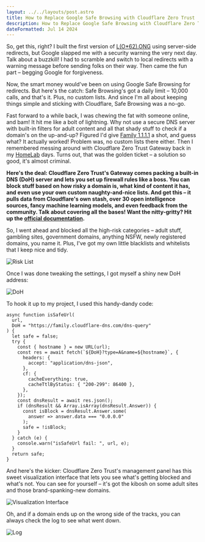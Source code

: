 ```yaml
---
layout: ../../layouts/post.astro
title: How to Replace Google Safe Browsing with Cloudflare Zero Trust
description: How to Replace Google Safe Browsing with Cloudflare Zero Trust
dateFormatted: Jul 14 2024
---
```


So, get this, right? I built the first version of [L(O\*62).ONG](https://loooooooooooooooooooooooooooooooooooooooooooooooooooooooooooooo.ong/) using server-side redirects, but Google slapped me with a security warning the very next day. Talk about a buzzkill! I had to scramble and switch to local redirects with a warning message before sending folks on their way. Then came the fun part – begging Google for forgiveness.

Now, the smart money would've been on using Google Safe Browsing for redirects. But here's the catch: Safe Browsing's got a daily limit – 10,000 calls, and that's it. Plus, no custom lists. And since I'm all about keeping things simple and sticking with Cloudflare, Safe Browsing was a no-go.

Fast forward to a while back, I was chewing the fat with someone online, and bam! It hit me like a bolt of lightning. Why not use a secure DNS server with built-in filters for adult content and all that shady stuff to check if a domain's on the up-and-up?  Figured I'd give [Family 1.1.1.1](https://blog.cloudflare.com/zh-cn/introducing-1-1-1-1-for-families-zh-cn/) a shot, and guess what? It actually worked!  Problem was, no custom lists there either.  Then I remembered messing around with Cloudflare Zero Trust Gateway back in my [HomeLab](https://www.awesome-homelab.com/) days.  Turns out, that was the golden ticket – a solution so good, it's almost criminal.

**Here's the deal: Cloudflare Zero Trust's Gateway comes packing a built-in DNS (DoH) server and lets you set up firewall rules like a boss. You can block stuff based on how risky a domain is, what kind of content it has, and even use your own custom naughty-and-nice lists. And get this – it pulls data from Cloudflare's own stash, over 30 open intelligence sources, fancy machine learning models, and even feedback from the community. Talk about covering all the bases! Want the nitty-gritty?  Hit up the [official documentation](https://developers.cloudflare.com/cloudflare-one/policies/gateway/domain-categories/#docs-content).**

So, I went ahead and blocked all the high-risk categories – adult stuff, gambling sites, government domains, anything NSFW, newly registered domains, you name it. Plus, I've got my own little blacklists and whitelists that I keep nice and tidy.

![Risk List](https://static.miantiao.me/share/2024/ROJmki/CleanShot%202024-07-07%20at%2022.22.25.png)

Once I was done tweaking the settings, I got myself a shiny new DoH address:

![DoH](https://static.miantiao.me/share/2024/iY5dK8/CleanShot%202024-07-07%20at%2022.26.23.png)

To hook it up to my project, I used this handy-dandy code:

```
async function isSafeUrl(
  url,
  DoH = "https://family.cloudflare-dns.com/dns-query"
) {
  let safe = false;
  try {
    const { hostname } = new URL(url);
    const res = await fetch(`${DoH}?type=A&name=${hostname}`, {
      headers: {
        accept: "application/dns-json",
      },
      cf: {
        cacheEverything: true,
        cacheTtlByStatus: { "200-299": 86400 },
      },
    });
    const dnsResult = await res.json();
    if (dnsResult && Array.isArray(dnsResult.Answer)) {
      const isBlock = dnsResult.Answer.some(
        answer => answer.data === "0.0.0.0"
      );
      safe = !isBlock;
    }
  } catch (e) {
    console.warn("isSafeUrl fail: ", url, e);
  }
  return safe;
}

```

And here's the kicker: Cloudflare Zero Trust's management panel has this sweet visualization interface that lets you see what's getting blocked and what's not.  You can see for yourself – it's got the kibosh on some adult sites and those brand-spanking-new domains.

![Visualization Interface](https://static.miantiao.me/share/2024/5hOp5X/CleanShot%202024-07-07%20at%2022.30.36.png)

Oh, and if a domain ends up on the wrong side of the tracks, you can always check the log to see what went down.

![Log](https://static.miantiao.me/share/2024/EmRMB3/52WCkd.png)
